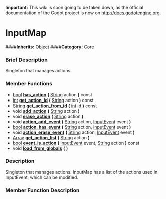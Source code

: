 **Important:** This wiki is soon going to be taken down, as the official documentation of the Godot project is now on http://docs.godotengine.org.

#  InputMap  
####**Inherits:** [Object](class_object)
####**Category:** Core

###  Brief Description  
Singleton that manages actions.

###  Member Functions 
  * [bool](class_bool)  **[has&#95;action](#has_action)**  **(** [String](class_string) action  **)** const
  * [int](class_int)  **[get&#95;action&#95;id](#get_action_id)**  **(** [String](class_string) action  **)** const
  * [String](class_string)  **[get&#95;action&#95;from&#95;id](#get_action_from_id)**  **(** [int](class_int) id  **)** const
  * void  **[add&#95;action](#add_action)**  **(** [String](class_string) action  **)**
  * void  **[erase&#95;action](#erase_action)**  **(** [String](class_string) action  **)**
  * void  **[action&#95;add&#95;event](#action_add_event)**  **(** [String](class_string) action, [InputEvent](class_inputevent) event  **)**
  * [bool](class_bool)  **[action&#95;has&#95;event](#action_has_event)**  **(** [String](class_string) action, [InputEvent](class_inputevent) event  **)**
  * void  **[action&#95;erase&#95;event](#action_erase_event)**  **(** [String](class_string) action, [InputEvent](class_inputevent) event  **)**
  * [Array](class_array)  **[get&#95;action&#95;list](#get_action_list)**  **(** [String](class_string) action  **)**
  * [bool](class_bool)  **[event&#95;is&#95;action](#event_is_action)**  **(** [InputEvent](class_inputevent) event, [String](class_string) action  **)** const
  * void  **[load&#95;from&#95;globals](#load_from_globals)**  **(** **)**

###  Description  
Singleton that manages actions. InputMap has a list of the actions used in InputEvent, which can be modified.

###  Member Function Description  
